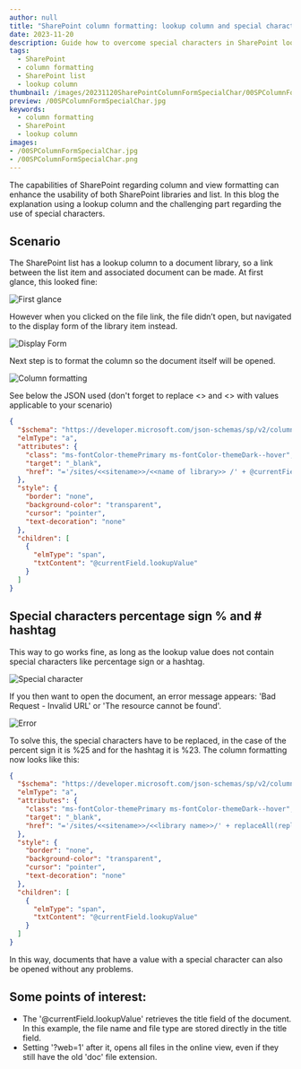 ```yaml
---
author: null
title: "SharePoint column formatting: lookup column and special characters (% and #)"
date: 2023-11-20
description: Guide how to overcome special characters in SharePoint lookup column
tags:
  - SharePoint
  - column formatting
  - SharePoint list
  - lookup column
thumbnail: /images/20231120SharePointColumnFormSpecialChar/00SPColumnFormSpecialChar.png
preview: /00SPColumnFormSpecialChar.jpg
keywords:
  - column formatting
  - SharePoint
  - lookup column
images: 
- /00SPColumnFormSpecialChar.jpg
- /00SPColumnFormSpecialChar.png
---
```




The capabilities of SharePoint regarding column and view formatting can enhance the usability of both SharePoint libraries and list.
In this blog the explanation using a lookup column and the challenging part regarding the use of special characters. 

## Scenario
The SharePoint list has a lookup column to a document library, so a link between the list item and associated document can be made. At first glance, this looked fine:


![First glance](/images/20231120SharePointColumnFormSpecialChar/1-firstglance.png)

However when you clicked on the file link, the file didn’t open, but navigated to the display form of the library item instead. 

![Display Form](/images/20231120SharePointColumnFormSpecialChar/2-displayform.png)

Next step is to format the column so the document itself will be opened.

![Column formatting](/images/20231120SharePointColumnFormSpecialChar/3-columnformatting.png)

See below the JSON used (don't forget to replace <<sitename>>  and <<name of library>> with values applicable to your scenario)

````json
{
  "$schema": "https://developer.microsoft.com/json-schemas/sp/v2/column-formatting.schema.json",
  "elmType": "a",
  "attributes": {
    "class": "ms-fontColor-themePrimary ms-fontColor-themeDark--hover",
    "target": "_blank",
    "href": "='/sites/<<sitename>>/<<name of library>> /' + @currentField.lookupValue + '?web=1'"
  },
  "style": {
    "border": "none",
    "background-color": "transparent",
    "cursor": "pointer",
    "text-decoration": "none"
  },
  "children": [
    {
      "elmType": "span",
      "txtContent": "@currentField.lookupValue"
    }
  ]
}

````


## Special characters percentage sign % and # hashtag
This way to go works fine, as long as the lookup value does not contain special characters like percentage sign or a hashtag.

![Special character](/images/20231120SharePointColumnFormSpecialChar/4-specialcharacter.png)

If you then want to open the document, an error message appears: 'Bad Request - Invalid URL' or 'The resource cannot be found'.


![Error](/images/20231120SharePointColumnFormSpecialChar/5-error.png)

To solve this, the special characters have to be replaced, in the case of the percent sign it is %25 and for the hashtag it is %23. The column formatting now looks like this:

```json
{
  "$schema": "https://developer.microsoft.com/json-schemas/sp/v2/column-formatting.schema.json",
  "elmType": "a",
  "attributes": {
    "class": "ms-fontColor-themePrimary ms-fontColor-themeDark--hover",
    "target": "_blank",
    "href": "='/sites/<<sitename>>/<<library name>>/' + replaceAll(replaceAll(@currentField.lookupValue, '%', '%25'), '#', '%23') + '?web=1'"
  },
  "style": {
    "border": "none",
    "background-color": "transparent",
    "cursor": "pointer",
    "text-decoration": "none"
  },
  "children": [
    {
      "elmType": "span",
      "txtContent": "@currentField.lookupValue"
    }
  ]
}

```

In this way, documents that have a value with a special character can also be opened without any problems.

## Some points of interest: 
* The '@currentField.lookupValue' retrieves the title field of the document. In this example, the file name and file type are stored directly in the title field.
* Setting '?web=1' after it, opens all files in the online view, even if they still have the old 'doc' file extension.
